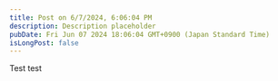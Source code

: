 ```yaml
---
title: Post on 6/7/2024, 6:06:04 PM
description: Description placeholder
pubDate: Fri Jun 07 2024 18:06:04 GMT+0900 (Japan Standard Time)
isLongPost: false
---
```

Test test